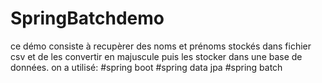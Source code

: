 # SpringBatchdemo
ce démo consiste à recupèrer des noms et prénoms stockés dans fichier csv et de les convertir en majuscule puis les stocker dans une base de données.
on a utilisé:
  #spring boot
  #spring data jpa
  #spring batch 
  
